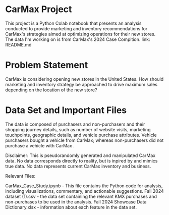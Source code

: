 # CarMax Project
This project is a Python Colab notebook that presents an analysis conducted to provide marketing and inventory recommendations for CarMax's strategies aimed at optimizing operations for their new stores.
The data I'm working on is from CarMax's 2024 Case Compition. link: README.md

# Problem Statement
CarMax is considering opening new stores in the United States. How should marketing and inventory strategy be approached to drive maximum sales depending on the location of the new store?

# Data Set and Important Files
The data is composed of purchasers and non-purchasers and their shopping journey details, such as number of website visits, marketing touchpoints, geographic details, and vehicle purchase attributes. Vehicle purchasers bought a vehicle from CarMax; whereas non-purchasers did not purchase a vehicle with CarMax .

Disclaimer: This is pseudorandomly generated and manipulated CarMax data. No data corresponds directly to reality, but is inpired by and mimics true data. No data represents current CarMax inventory and business.

Relevant Files:

CarMax_Case_Study.ipynb - This file contains the Python code for analysis, including visualizations, commentary, and actionable suggestions.
Fall 2024 dataset (1).csv - the data set containing the relevant KMX purchases and non-purchases to be used in the analysis.
Fall 2024 Showcase Data Dictionary.xlsx - information about each feature in the data set.
